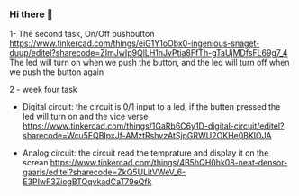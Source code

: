 ### Hi there 👋

1- The second task, On/Off pushbutton https://www.tinkercad.com/things/eiG1Y1oObx0-ingenious-snaget-duup/editel?sharecode=ZImJwIp9QlLH1nJvPtia8FfTh-gTaUjMDfsFL69g7_4
The led will turn on when we push the button, and the led will turn off when we push the button again

2 - week four task
  - Digital circuit: the circuit is 0/1 input to a led, if the butten pressed the led will turn on and the vice verse
    https://www.tinkercad.com/things/1GaRb6C6y1D-digital-circuit/editel?sharecode=Wcu5FQBIpxJf-AMztRshvzAtSjpGRWU2OKHe0BKlOJA
  
  - Analog circuit: the circuit read the temprature and display it on the screan
    https://www.tinkercad.com/things/4B5hQH0hk08-neat-densor-gaaris/editel?sharecode=ZkQ5ULitVWeV_6-E3PIwF3ZiogBTQqvkadCaT79eQfk
<!--
**AhmedAEE/AhmedAEE** is a ✨ _special_ ✨ repository because its `README.md` (this file) appears on your GitHub profile.

Here are some ideas to get you started:

- 🔭 I’m currently working on ...
- 🌱 I’m currently learning ...
- 👯 I’m looking to collaborate on ...
- 🤔 I’m looking for help with ...
- 💬 Ask me about ...
- 📫 How to reach me: ...
- 😄 Pronouns: ...
- ⚡ Fun fact: ...
-->
